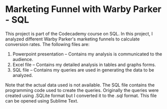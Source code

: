 # Marketing Funnel with Warby Parker - SQL

This project is part of the Codecademy course on SQL. In this project, I analyzed different Warby Parker's marketing funnels to calculate conversion rates. The following files are:
1.	Powerpoint presentation – Contains my analysis is communicated to the audience.
2.	Excel file – Contains my detailed analysis in tables and graphs forms.
3. SQL file – Contains my queries are used in generating the data to be analyzed.

Note that the actual data used is not available. The SQL file contains the programming code used to create the queries. Originally the queries were created using .SQLite format but I converted it to the .sql format. This file can be opened using Sublime Text.
 
